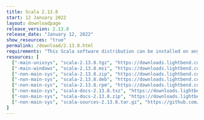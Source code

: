 ```yaml
---
title: Scala 2.13.8
start: 12 January 2022
layout: downloadpage
release_version: 2.13.8
release_date: "January 12, 2022"
show_resources: "true"
permalink: /download/2.13.8.html
requirements: "This Scala software distribution can be installed on any Unix-like or Windows system. It requires Java 8 or later, available <a href='https://www.java.com/'>here</a>."
resources: [
  ["-main-unixsys", "scala-2.13.8.tgz", "https://downloads.lightbend.com/scala/2.13.8/scala-2.13.8.tgz", "Mac OS X, Unix, Cygwin", "22.65M"],
  ["-main-windows", "scala-2.13.8.msi", "https://downloads.lightbend.com/scala/2.13.8/scala-2.13.8.msi", "Windows (msi installer)", "134.43M"],
  ["-non-main-sys", "scala-2.13.8.zip", "https://downloads.lightbend.com/scala/2.13.8/scala-2.13.8.zip", "Windows", "22.69M"],
  ["-non-main-sys", "scala-2.13.8.deb", "https://downloads.lightbend.com/scala/2.13.8/scala-2.13.8.deb", "Debian", "654.12M"],
  ["-non-main-sys", "scala-2.13.8.rpm", "https://downloads.lightbend.com/scala/2.13.8/scala-2.13.8.rpm", "RPM package", "134.67M"],
  ["-non-main-sys", "scala-docs-2.13.8.txz", "https://downloads.lightbend.com/scala/2.13.8/scala-docs-2.13.8.txz", "API docs", "60.19M"],
  ["-non-main-sys", "scala-docs-2.13.8.zip", "https://downloads.lightbend.com/scala/2.13.8/scala-docs-2.13.8.zip", "API docs", "115.17M"],
  ["-non-main-sys", "scala-sources-2.13.8.tar.gz", "https://github.com/scala/scala/archive/v2.13.8.tar.gz", "Sources", "7.5M"]
]
---
```

